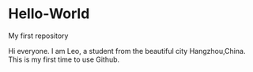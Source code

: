 # Hello-World
My first repository

Hi everyone. I am Leo, a student from the beautiful city Hangzhou,China. This is my first time to use Github.

